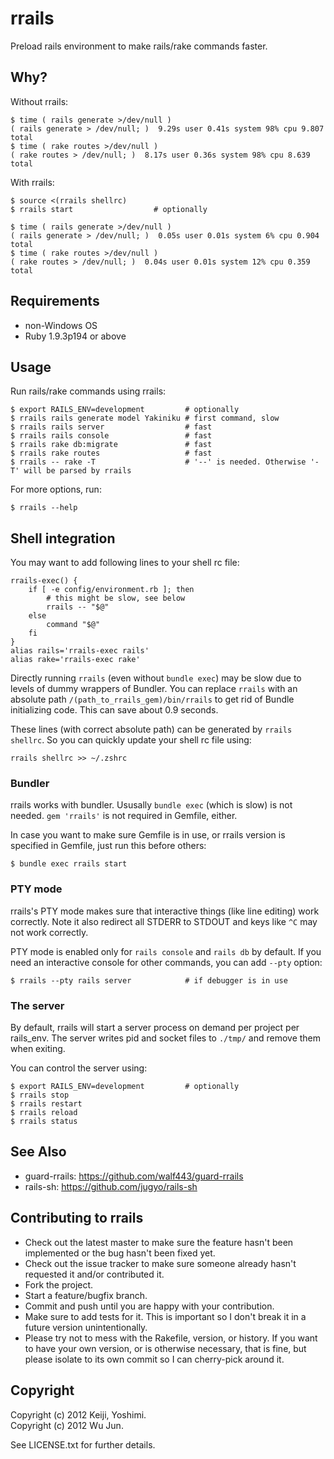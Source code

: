 # rrails

Preload rails environment to make rails/rake commands faster.

## Why?

Without rrails:

    $ time ( rails generate >/dev/null )
    ( rails generate > /dev/null; )  9.29s user 0.41s system 98% cpu 9.807 total
    $ time ( rake routes >/dev/null )
    ( rake routes > /dev/null; )  8.17s user 0.36s system 98% cpu 8.639 total

With rrails:

    $ source <(rrails shellrc)
    $ rrails start                  # optionally

    $ time ( rails generate >/dev/null )
    ( rails generate > /dev/null; )  0.05s user 0.01s system 6% cpu 0.904 total
    $ time ( rake routes >/dev/null )
    ( rake routes > /dev/null; )  0.04s user 0.01s system 12% cpu 0.359 total

## Requirements

* non-Windows OS
* Ruby 1.9.3p194 or above

## Usage

Run rails/rake commands using rrails:

    $ export RAILS_ENV=development         # optionally
    $ rrails rails generate model Yakiniku # first command, slow
    $ rrails rails server                  # fast
    $ rrails rails console                 # fast
    $ rrails rake db:migrate               # fast
    $ rrails rake routes                   # fast
    $ rrails -- rake -T                    # '--' is needed. Otherwise '-T' will be parsed by rrails

For more options, run:

    $ rrails --help

## Shell integration

You may want to add following lines to your shell rc file:

    rrails-exec() {
        if [ -e config/environment.rb ]; then
            # this might be slow, see below
            rrails -- "$@"
        else
            command "$@"
        fi
    }
    alias rails='rrails-exec rails'
    alias rake='rrails-exec rake'

Directly running `rrails` (even without `bundle exec`) may be slow due to levels of dummy wrappers of Bundler.
You can replace `rrails` with an absolute path `/(path_to_rrails_gem)/bin/rrails` to get rid of Bundle initializing code.
This can save about 0.9 seconds.

These lines (with correct absolute path) can be generated by `rrails shellrc`. So you can quickly update your shell rc file using:

    rrails shellrc >> ~/.zshrc

### Bundler

rrails works with bundler. Ususally `bundle exec` (which is slow) is not needed. `gem 'rrails'` is not required in Gemfile, either.

In case you want to make sure Gemfile is in use, or rrails version is specified in Gemfile, just run this before others:

    $ bundle exec rrails start

### PTY mode

rrails's PTY mode makes sure that interactive things (like line editing)
work correctly. Note it also redirect all STDERR to STDOUT and keys like `^C` 
may not work correctly.

PTY mode is enabled only for `rails console` and `rails db` by default.
If you need an interactive console for other commands, you can add `--pty` option:

    $ rrails --pty rails server            # if debugger is in use

### The server

By default, rrails will start a server process on demand per project per rails\_env.
The server writes pid and socket files to `./tmp/` and remove them when exiting.

You can control the server using:

    $ export RAILS_ENV=development         # optionally
    $ rrails stop
    $ rrails restart
    $ rrails reload
    $ rrails status

## See Also

* guard-rrails: https://github.com/walf443/guard-rrails
* rails-sh: https://github.com/jugyo/rails-sh

## Contributing to rrails
 
* Check out the latest master to make sure the feature hasn't been implemented or the bug hasn't been fixed yet.
* Check out the issue tracker to make sure someone already hasn't requested it and/or contributed it.
* Fork the project.
* Start a feature/bugfix branch.
* Commit and push until you are happy with your contribution.
* Make sure to add tests for it. This is important so I don't break it in a future version unintentionally.
* Please try not to mess with the Rakefile, version, or history. If you want to have your own version, or is otherwise necessary, that is fine, but please isolate to its own commit so I can cherry-pick around it.

## Copyright

Copyright (c) 2012 Keiji, Yoshimi. <br>
Copyright (c) 2012 Wu Jun.

See LICENSE.txt for further details.

